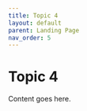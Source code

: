 ```yaml
---
title: Topic 4
layout: default
parent: Landing Page
nav_order: 5
---
```


# Topic 4

Content goes here.
